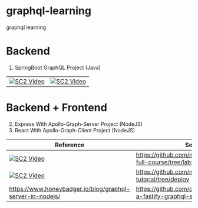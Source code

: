 # graphql-learning
graphql learning

# Backend

1. SpringBoot GraphQL Project (Java)
   
|||
| - | - |
| [![SC2 Video](https://img.youtube.com/vi/K_MGBQ_1Nic/0.jpg)](https://www.youtube.com/watch?v=K_MGBQ_1Nic) | [![SC2 Video](https://img.youtube.com/vi/H_U2Bu75Ohc/0.jpg)](https://www.youtube.com/watch?v=H_U2Bu75Ohc) |


# Backend + Frontend

2. Express With Apollo-Graph-Server Project (NodeJS)
3. React With Apollo-Graph-Client Project (NodeJS)

| Reference | Source-code |
| - 	| - 		  |
| [![SC2 Video](https://img.youtube.com/vi/yqWzCV0kU_c/0.jpg)](https://www.youtube.com/watch?v=yqWzCV0kU_c&list=PLpPqplz6dKxXICtNgHY1tiCPau_AwWAJU&index=9) | https://github.com/machadop1407/graphql-full-course/tree/lab9 |
| [![SC2 Video](https://img.youtube.com/vi/NNNcoWZ6Ih0/0.jpg)](https://www.youtube.com/watch?v=NNNcoWZ6Ih0&list=PLB97yPrFwo5i9zDrWfvkohPec3Q6EEC9J&index=1&t=4s) | https://github.com/mukeshphulwani66/GraphQl-tutorial/tree/deploy |
| https://www.honeybadger.io/blog/graphql-server-in-nodejs/ | https://github.com/doingandlearning/creating-a-fastify-graphql-server |
